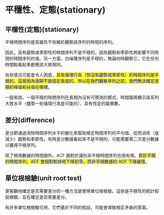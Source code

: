 # 平穩性、定態(stationary)

## 平穩性(定態)(stationary)

平穩時間序列是其屬性不依賴於觀察該序列的時間的序列。

因此，具有趨勢或季節性的時間序列不是平穩的，因為趨勢和季節性將影響不同時間的時間序列的值。另一方面，白噪聲序列是平穩的，無論何時觀察它，它在任何時間點看起來都應該大致相同。

有些情況可能會令人困惑，<mark style="color:blue;">具有循環行為（但沒有趨勢或季節性）的時間序列是平穩的。這是因為週期不是固定長度的，所以在我們觀察序列之前，我們無法確定週期的峰值和谷值在哪裡</mark>。

一般來說，一個平穩的時間序列在長期內沒有可預測的模式。時間圖將顯示該系列大致水平（儘管一些循環行為是可能的），具有恆定的變異數。

## 差分(difference)

差分即通過消除時間序列水平的變化來幫助穩定時間序列的平均值，從而消除（或減少）趨勢和季節性。有時差分數據看起來不是平穩的，可能需要第二次差分數據以獲得平穩序列。

除了檢視數據的時間圖外，ACF 圖對於識別非平穩時間序列也很有用。<mark style="color:blue;">對於平穩的時間序列，ACF 會相對較快地下降到零，而非平穩數據的 ACF 下降緩慢</mark>。

## 單位根檢驗(unit root test)

更客觀地確定是否需要差分的一種方法是使用單位根檢驗。這些是平穩性的統計假設檢驗，旨在確定是否需要差分。

有許多單位根檢驗可用，它們基於不同的假設，可能會導致相互矛盾的答案。
